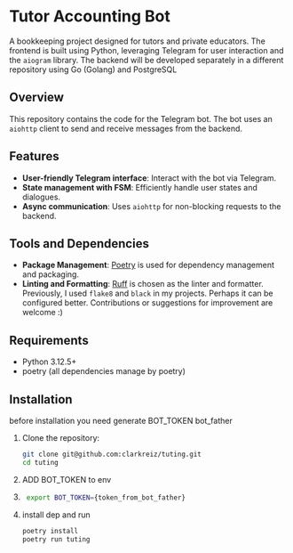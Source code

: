 # Tutor Accounting Bot

A bookkeeping project designed for tutors and private educators. The frontend is built using Python, leveraging Telegram for user interaction and the `aiogram` library. The backend will be developed separately in a different repository using Go (Golang) and PostgreSQL


## Overview

This repository contains the code for the Telegram bot. The bot uses an `aiohttp` client to send and receive messages from the backend.

## Features

- **User-friendly Telegram interface**: Interact with the bot via Telegram.
- **State management with FSM**: Efficiently handle user states and dialogues.
- **Async communication**: Uses `aiohttp` for non-blocking requests to the backend.

## Tools and Dependencies

- **Package Management**: [Poetry](https://python-poetry.org/) is used for dependency management and packaging.
- **Linting and Formatting**: [Ruff](https://github.com/charliermarsh/ruff) is chosen as the linter and formatter. Previously, I used `flake8` and `black` in my projects. Perhaps it can be configured better. Contributions or suggestions for improvement are welcome :)

## Requirements

- Python 3.12.5+
- poetry (all dependencies manage by poetry)

## Installation
before installation you need generate BOT_TOKEN bot_father

1. Clone the repository:

   ```bash
   git clone git@github.com:clarkreiz/tuting.git
   cd tuting

2. ADD BOT_TOKEN to env
3. ```bash
    export BOT_TOKEN={token_from_bot_father}

4. install dep and run
   ```bash
   poetry install
   poetry run tuting

   
